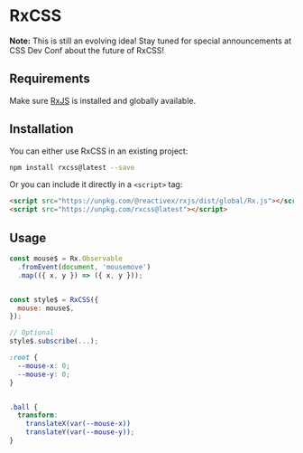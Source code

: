 # RxCSS

**Note:** This is still an evolving idea! Stay tuned for special announcements at CSS Dev Conf about the future of RxCSS!

## Requirements

Make sure [RxJS](https://github.com/ReactiveX/rxjs) is installed and globally available.

## Installation

You can either use RxCSS in an existing project:

```bash
npm install rxcss@latest --save
```

Or you can include it directly in a `<script>` tag:
```html
<script src="https://unpkg.com/@reactivex/rxjs/dist/global/Rx.js"></script>
<script src="https://unpkg.com/rxcss@latest"></script>
```

## Usage

```js
const mouse$ = Rx.Observable
  .fromEvent(document, 'mousemove')
  .map(({ x, y }) => ({ x, y }));


const style$ = RxCSS({
  mouse: mouse$,
});

// Optional
style$.subscribe(...);
```

```css
:root {
  --mouse-x: 0;
  --mouse-y: 0;
}


.ball {
  transform:
    translateX(var(--mouse-x))
    translateY(var(--mouse-y));
}
```
